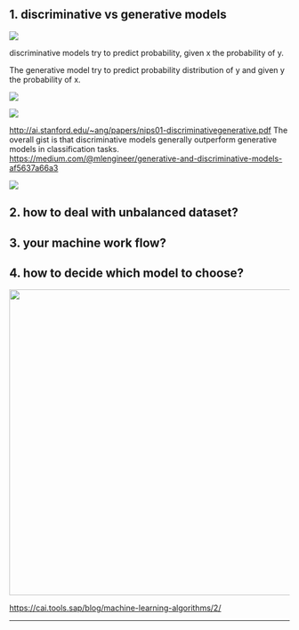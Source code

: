 ## 1. discriminative vs generative models

![](https://ws2.sinaimg.cn/large/006tNc79ly1fzsqf44avmj31ai0digsa.jpg)

discriminative models try to predict probability, given x the probability of y.

The generative model try to predict probability distribution of y and given y the probability of x.

![](https://ws4.sinaimg.cn/large/006tNc79ly1fzsqhvtrivj312q076mzx.jpg)

![](https://ws2.sinaimg.cn/large/006tNc79ly1fzsqiey49ij30ko0sotbb.jpg)

http://ai.stanford.edu/~ang/papers/nips01-discriminativegenerative.pdf The overall gist is that discriminative models generally outperform generative models in classification tasks.
https://medium.com/@mlengineer/generative-and-discriminative-models-af5637a66a3

![](https://ws3.sinaimg.cn/large/006tNc79ly1fzsqoau3r7j3112024aav.jpg)


## 2. how to deal with unbalanced dataset?

## 3. your machine work flow?

## 4. how to decide which model to choose?

<img src="https://mk0caiblog1h3pefaf7c.kinstacdn.com/wp-content/uploads/2017/02/tableml-1.png" width="550px"/>

https://cai.tools.sap/blog/machine-learning-algorithms/2/



---

